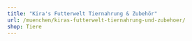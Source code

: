 ```yaml
---
title: "Kira's Futterwelt Tiernahrung & Zubehör"
url: /muenchen/kiras-futterwelt-tiernahrung-und-zubehoer/
shop: Tiere
---
```

